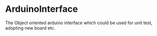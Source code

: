 # ArduinoInterface
The Object oriented arduino interface which could be used for unit test, adopting new board etc. 
